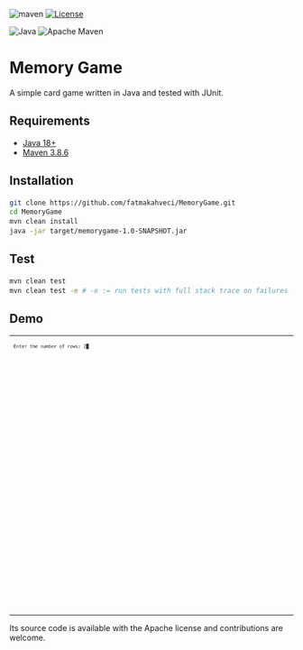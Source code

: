 ![maven](https://github.com/fatmakahveci/MemoryGame/actions/workflows/main.yml/badge.svg)
[![License](https://img.shields.io/badge/License-Apache_2.0-blue.svg)](https://opensource.org/licenses/Apache-2.0)

![Java](https://img.shields.io/badge/java-%23ED8B00.svg?style=for-the-badge&logo=java&logoColor=white)
![Apache Maven](https://img.shields.io/badge/Apache%20Maven-C71A36?style=for-the-badge&logo=Apache%20Maven&logoColor=white)

# Memory Game

A simple card game written in Java and tested with JUnit.

## Requirements

- [Java 18+](https://www.oracle.com/java/technologies/javase/jdk18-archive-downloads.html)
- [Maven 3.8.6](https://maven.apache.org/install.html)

## Installation

```bash
git clone https://github.com/fatmakahveci/MemoryGame.git
cd MemoryGame
mvn clean install
java -jar target/memorygame-1.0-SNAPSHOT.jar
```

## Test

```bash
mvn clean test
mvn clean test -e # -e := run tests with full stack trace on failures
```

## Demo

---

![demo.gif](demo.gif)

---

Its source code is available with the Apache license and contributions are welcome.
